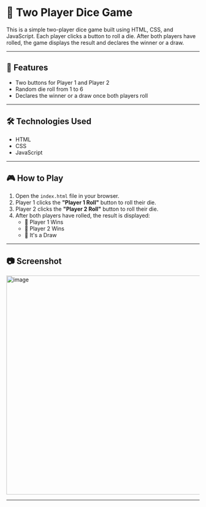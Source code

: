 # 🎲 Two Player Dice Game

This is a simple two-player dice game built using HTML, CSS, and JavaScript. Each player clicks a button to roll a die. After both players have rolled, the game displays the result and declares the winner or a draw.

---

## 🚀 Features

- Two buttons for Player 1 and Player 2
- Random die roll from 1 to 6
- Declares the winner or a draw once both players roll

---

## 🛠️ Technologies Used

- HTML
- CSS
- JavaScript

---

## 🎮 How to Play

1. Open the `index.html` file in your browser.
2. Player 1 clicks the **"Player 1 Roll"** button to roll their die.
3. Player 2 clicks the **"Player 2 Roll"** button to roll their die.
4. After both players have rolled, the result is displayed:
   - 🎉 Player 1 Wins
   - 🎉 Player 2 Wins
   - 🤝 It's a Draw

---

## 📷 Screenshot


<img width="1335" height="570" alt="image" src="https://github.com/user-attachments/assets/993ffc6d-99c9-4884-ba2c-68d08cb9127f" />

---


